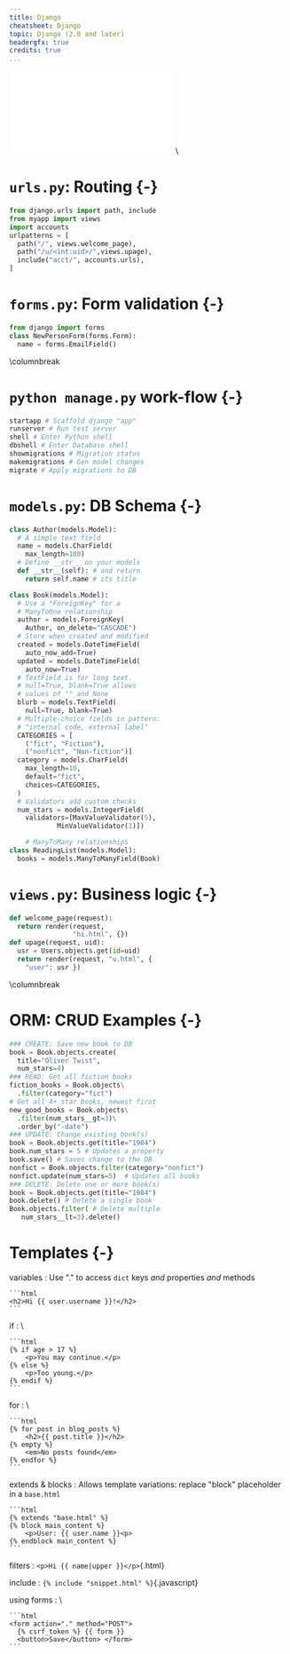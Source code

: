 ```yaml
---
title: Django
cheatsheet: Django
topic: Django (2.0 and later)
headergfx: true
credits: true
...
```


<!--
twocolumns: true
-->

![model view template](./topical/images/model_view_template.pdf)\ 

# `urls.py`: Routing {-}

```python
from django.urls import path, include
from myapp import views
import accounts
urlpatterns = [
  path("/", views.welcome_page),
  path("/u/<int:uid>/",views.upage),
  include("acct/", accounts.urls),
]
```



# `forms.py`: Form validation {-}


```python
from django import forms
class NewPersonForm(forms.Form):
  name = forms.EmailField()
```

<!--
```python
*Optional*, allow for input validation.
class BookForm(forms.ModelForm):
  class Meta: # Auto-generates
    model = Book # from a model
    fields = ["blurb", "category"]
```
-->


\columnbreak

# `python manage.py` work-flow {-}

<!--
startproject # Scaffold project
collectstatic # Copy static files
-->
```bash
startapp # Scaffold django "app"
runserver # Run test server
shell # Enter Python shell
dbshell # Enter Database shell
showmigrations # Migration status
makemigrations # Gen model changes
migrate # Apply migrations to DB
```


# `models.py`: DB Schema {-}

<!--
from django.db import models
from django.core.validators import (
    MaxValueValidator,
    MinValueValidator)
-->

```python
class Author(models.Model):
  # A simple text field
  name = models.CharField(
    max_length=100)
  # Define __str__ on your models
  def __str__(self): # and return
    return self.name # its title

class Book(models.Model):
  # Use a "ForeignKey" for a
  # ManyToOne relationship
  author = models.ForeignKey(
    Author, on_delete="CASCADE")
  # Store when created and modified
  created = models.DateTimeField(
    auto_now_add=True)
  updated = models.DateTimeField(
    auto_now=True)
  # TextField is for long text.
  # null=True, blank=True allows
  # values of "" and None
  blurb = models.TextField(
    null=True, blank=True)
  # Multiple-choice fields in pattern:
  # "internal code, external label"
  CATEGORIES = [
    ("fict", "Fiction"),
    ("nonfict", "Non-fiction")]
  category = models.CharField(
    max_length=10,
    default="fict",
    choices=CATEGORIES,
  )
  # Validators add custom checks
  num_stars = models.IntegerField(
    validators=[MaxValueValidator(5),
            MinValueValidator(1)])

    # ManyToMany relationships
class ReadingList(models.Model):
  books = models.ManyToManyField(Book)
```


# `views.py`: Business logic {-}


```python
def welcome_page(request):
  return render(request,
                "hi.html", {})
def upage(request, uid):
  usr = Users.objects.get(id=uid)
  return render(request, "u.html", {
    "user": usr })
```

<!--
# Forms {-}

```python
# Forms allow for input validation
class NewPersonForm(forms.Form):
  name = forms.CharField(
    required=True)
  email = forms.EmailField()
# ModelForm auto-generates forms
# from a a specified models
class BookForm(forms.ModelForm):
  class Meta:
    model = Book
    fields = ['blurb', 'category']
```


-->

\columnbreak

# ORM: CRUD Examples {-}

```python
### CREATE: Save new book to DB
book = Book.objects.create(
  title="Oliver Twist",
  num_stars=4) 
### READ: Get all fiction books
fiction_books = Book.objects\
  .filter(category="fict")
# Get all 4+ star books, newest first
new_good_books = Book.objects\
  .filter(num_stars__gt=3)\
  .order_by("-date")
### UPDATE: Change existing book(s)
book = Book.objects.get(title="1984")
book.num_stars = 5 # Updates a property
book.save() # Saves change to the DB
nonfict = Book.objects.filter(category="nonfict")
nonfict.update(num_stars=5)  # Updates all books
### DELETE: Delete one or more book(s)
book = Book.objects.get(title="1984")
book.delete() # Delete a single book
Book.objects.filter( # Delete multiple
   num_stars__lt=3).delete()
```

<!--
# ORM: QuerySets {-}


```python
Entry.objects\
    .filter(col="val")\
    .exclude(c2="v2")\
    .order_by("date")
```
-->

<!--
**models.py**

```python
class NewPersonForm(models.Model):
	name = forms.CharField(max_length=64)
	email = forms.EmailField()
```



**views.py**

```python
class NewPersonForm(forms.Form):
	name = forms.CharField(required=True)
	email = forms.EmailField()

# urls.py has: path("create/", views.person_create),
def person_create(request):
    if request.method == "GET":
        # Is initial GET: Create a blank form
        form = NewPersonForm()
    else:
        # Is POST: Create a form based on POST data
        form = NewPersonForm(request.POST)
        if form.is_valid():
            # If valid, create a new person & redirect
            person = Person()
            person.username = form.cleaned_data["name"]
            person.email = form.cleaned_data["email"]
            person.save()
            return redirect("/thanks/")
    ctx = {"form": form}
    return render(request, "create.html", ctx)
```

**templates/create.html**

```html
<h1>Create new user</h1>
<form action="." method="post">
    {% csrf_token %}
    {{ form }}
    <button>Submit</button>
</form>
```
-->






# Templates {-}

variables
:   Use "." to access `dict` keys *and* properties *and* methods

    ```html
    <h2>Hi {{ user.username }}!</h2>
    ```

if
:   \ 

    ```html
    {% if age > 17 %}
        <p>You may continue.</p>
    {% else %}
        <p>Too young.</p>
    {% endif %}
    ```

for
:   \ 

    ```html
    {% for post in blog_posts %}
        <h2>{{ post.title }}</h2>
    {% empty %}
        <em>No posts found</em>
    {% endfor %}
    ```

extends & blocks
:    Allows template variations: replace "block" placeholder in a `base.html`

    ```html
    {% extends "base.html" %}
    {% block main_content %}
        <p>User: {{ user.name }}<p>
    {% endblock main_content %}
    ```

filters
:   `<p>Hi {{ name|upper }}</p>`{.html}


include
:   `{% include "snippet.html" %}`{.javascript}


using forms
:  \ 

    ```html
    <form action="." method="POST">
      {% csrf_token %} {{ form }}
      <button>Save</button> </form>
    ```


